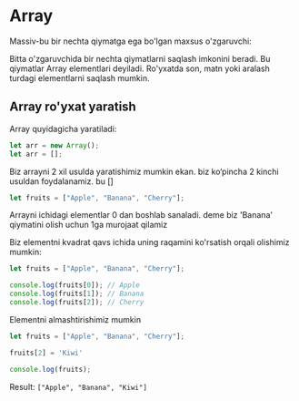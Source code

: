 # Array 

Massiv-bu bir nechta qiymatga ega bo'lgan maxsus o'zgaruvchi:

Bitta o'zgaruvchida bir nechta qiymatlarni saqlash imkonini beradi. Bu qiymatlar Array elementlari deyiladi. Ro'yxatda son, matn yoki aralash turdagi elementlarni saqlash mumkin. 


## Array ro'yxat yaratish

Array quyidagicha yaratiladi:

```javascript
let arr = new Array();
let arr = [];
```

Biz arrayni 2 xil usulda yaratishimiz mumkin ekan. biz ko‘pincha 2 kinchi usuldan foydalanamiz. bu [] 

```javascript
let fruits = ["Apple", "Banana", "Cherry"];
```

Arrayni ichidagi elementlar 0 dan boshlab sanaladi.
deme biz 'Banana' qiymatini olish uchun 1ga murojaat qilamiz

Biz elementni kvadrat qavs ichida uning raqamini ko'rsatish orqali olishimiz mumkin:

```javascript
let fruits = ["Apple", "Banana", "Cherry"];

console.log(fruits[0]); // Apple
console.log(fruits[1]); // Banana
console.log(fruits[2]); // Cherry
```

Elementni almashtirishimiz mumkin

```javascript
let fruits = ["Apple", "Banana", "Cherry"];

fruits[2] = 'Kiwi'

console.log(fruits); 

```

Result: `["Apple", "Banana", "Kiwi"]`

